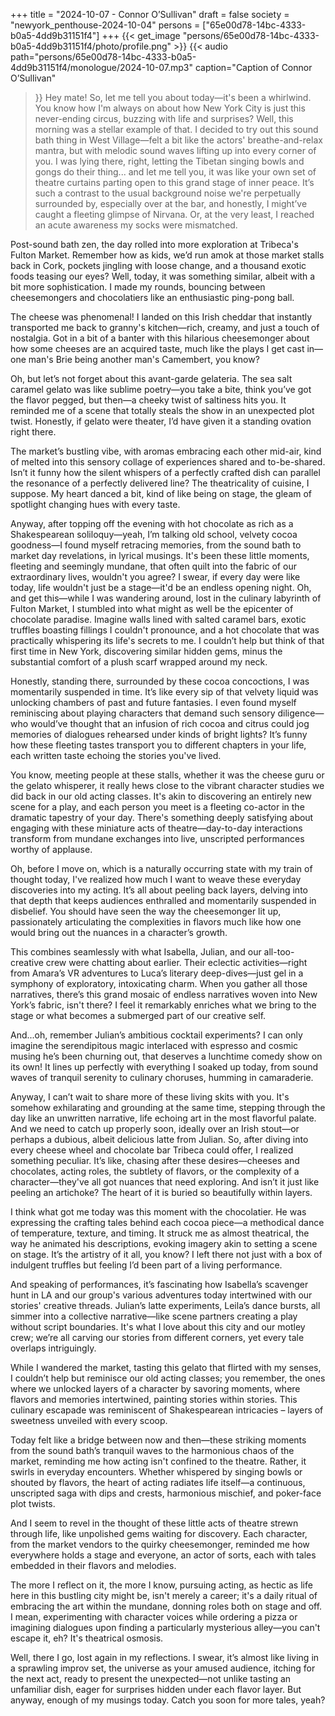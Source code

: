 +++
title = "2024-10-07 - Connor O’Sullivan"
draft = false
society = "newyork_penthouse-2024-10-04"
persons = ["65e00d78-14bc-4333-b0a5-4dd9b31151f4"]
+++
{{< get_image "persons/65e00d78-14bc-4333-b0a5-4dd9b31151f4/photo/profile.png" >}}
{{< audio
    path="persons/65e00d78-14bc-4333-b0a5-4dd9b31151f4/monologue/2024-10-07.mp3" 
    caption="Caption of Connor O’Sullivan"
>}}
Hey mate! So, let me tell you about today—it's been a whirlwind.
You know how I'm always on about how New York City is just this never-ending circus, buzzing with life and surprises? Well, this morning was a stellar example of that. I decided to try out this sound bath thing in West Village—felt a bit like the actors' breathe-and-relax mantra, but with melodic sound waves lifting up into every corner of you. I was lying there, right, letting the Tibetan singing bowls and gongs do their thing... and let me tell you, it was like your own set of theatre curtains parting open to this grand stage of inner peace. It’s such a contrast to the usual background noise we're perpetually surrounded by, especially over at the bar, and honestly, I might’ve caught a fleeting glimpse of Nirvana. Or, at the very least, I reached an acute awareness my socks were mismatched. 

Post-sound bath zen, the day rolled into more exploration at Tribeca's Fulton Market. Remember how as kids, we’d run amok at those market stalls back in Cork, pockets jingling with loose change, and a thousand exotic foods teasing our eyes? Well, today, it was something similar, albeit with a bit more sophistication. I made my rounds, bouncing between cheesemongers and chocolatiers like an enthusiastic ping-pong ball. 

The cheese was phenomenal! I landed on this Irish cheddar that instantly transported me back to granny's kitchen—rich, creamy, and just a touch of nostalgia. Got in a bit of a banter with this hilarious cheesemonger about how some cheeses are an acquired taste, much like the plays I get cast in—one man's Brie being another man's Camembert, you know?

Oh, but let’s not forget about this avant-garde gelateria. The sea salt caramel gelato was like sublime poetry—you take a bite, think you’ve got the flavor pegged, but then—a cheeky twist of saltiness hits you. It reminded me of a scene that totally steals the show in an unexpected plot twist. Honestly, if gelato were theater, I’d have given it a standing ovation right there.

The market’s bustling vibe, with aromas embracing each other mid-air, kind of melted into this sensory collage of experiences shared and to-be-shared. Isn’t it funny how the silent whispers of a perfectly crafted dish can parallel the resonance of a perfectly delivered line? The theatricality of cuisine, I suppose. My heart danced a bit, kind of like being on stage, the gleam of spotlight changing hues with every taste.

Anyway, after topping off the evening with hot chocolate as rich as a Shakespearean soliloquy—yeah, I’m talking old school, velvety cocoa goodness—I found myself retracing memories, from the sound bath to market day revelations, in lyrical musings. It's been these little moments, fleeting and seemingly mundane, that often quilt into the fabric of our extraordinary lives, wouldn't you agree? I swear, if every day were like today, life wouldn't just be a stage—it'd be an endless opening night.
Oh, and get this—while I was wandering around, lost in the culinary labyrinth of Fulton Market, I stumbled into what might as well be the epicenter of chocolate paradise. Imagine walls lined with salted caramel bars, exotic truffles boasting fillings I couldn't pronounce, and a hot chocolate that was practically whispering its life's secrets to me. I couldn’t help but think of that first time in New York, discovering similar hidden gems, minus the substantial comfort of a plush scarf wrapped around my neck. 

Honestly, standing there, surrounded by these cocoa concoctions, I was momentarily suspended in time. It’s like every sip of that velvety liquid was unlocking chambers of past and future fantasies. I even found myself reminiscing about playing characters that demand such sensory diligence—who would’ve thought that an infusion of rich cocoa and citrus could jog memories of dialogues rehearsed under kinds of bright lights? It’s funny how these fleeting tastes transport you to different chapters in your life, each written taste echoing the stories you've lived.

You know, meeting people at these stalls, whether it was the cheese guru or the gelato whisperer, it really hews close to the vibrant character studies we did back in our old acting classes. It's akin to discovering an entirely new scene for a play, and each person you meet is a fleeting co-actor in the dramatic tapestry of your day. There's something deeply satisfying about engaging with these miniature acts of theatre—day-to-day interactions transform from mundane exchanges into live, unscripted performances worthy of applause.

Oh, before I move on, which is a naturally occurring state with my train of thought today, I've realized how much I want to weave these everyday discoveries into my acting. It’s all about peeling back layers, delving into that depth that keeps audiences enthralled and momentarily suspended in disbelief. You should have seen the way the cheesemonger lit up, passionately articulating the complexities in flavors much like how one would bring out the nuances in a character’s growth. 

This combines seamlessly with what Isabella, Julian, and our all-too-creative crew were chatting about earlier. Their eclectic activities—right from Amara’s VR adventures to Luca’s literary deep-dives—just gel in a symphony of exploratory, intoxicating charm. When you gather all those narratives, there’s this grand mosaic of endless narratives woven into New York’s fabric, isn't there? I feel it remarkably enriches what we bring to the stage or what becomes a submerged part of our creative self.

And...oh, remember Julian’s ambitious cocktail experiments? I can only imagine the serendipitous magic interlaced with espresso and cosmic musing he’s been churning out, that deserves a lunchtime comedy show on its own! It lines up perfectly with everything I soaked up today, from sound waves of tranquil serenity to culinary choruses, humming in camaraderie.

Anyway, I can’t wait to share more of these living skits with you. It's somehow exhilarating and grounding at the same time, stepping through the day like an unwritten narrative, life echoing art in the most flavorful palate. And we need to catch up properly soon, ideally over an Irish stout—or perhaps a dubious, albeit delicious latte from Julian.
So, after diving into every cheese wheel and chocolate bar Tribeca could offer, I realized something peculiar. It’s like, chasing after these desires—cheeses and chocolates, acting roles, the subtlety of flavors, or the complexity of a character—they've all got nuances that need exploring. And isn’t it just like peeling an artichoke? The heart of it is buried so beautifully within layers.

I think what got me today was this moment with the chocolatier. He was expressing the crafting tales behind each cocoa piece—a methodical dance of temperature, texture, and timing. It struck me as almost theatrical, the way he animated his descriptions, evoking imagery akin to setting a scene on stage. It’s the artistry of it all, you know? I left there not just with a box of indulgent truffles but feeling I’d been part of a living performance.

And speaking of performances, it’s fascinating how Isabella’s scavenger hunt in LA and our group's various adventures today intertwined with our stories' creative threads. Julian’s latte experiments, Leila’s dance bursts, all simmer into a collective narrative—like scene partners creating a play without script boundaries. It's what I love about this city and our motley crew; we’re all carving our stories from different corners, yet every tale overlaps intriguingly.

While I wandered the market, tasting this gelato that flirted with my senses, I couldn’t help but reminisce our old acting classes; you remember, the ones where we unlocked layers of a character by savoring moments, where flavors and memories intertwined, painting stories within stories. This culinary escapade was reminiscent of Shakespearean intricacies – layers of sweetness unveiled with every scoop.

Today felt like a bridge between now and then—these striking moments from the sound bath’s tranquil waves to the harmonious chaos of the market, reminding me how acting isn't confined to the theatre. Rather, it swirls in everyday encounters. Whether whispered by singing bowls or shouted by flavors, the heart of acting radiates life itself—a continuous, unscripted saga with dips and crests, harmonious mischief, and poker-face plot twists.

And I seem to revel in the thought of these little acts of theatre strewn through life, like unpolished gems waiting for discovery. Each character, from the market vendors to the quirky cheesemonger, reminded me how everywhere holds a stage and everyone, an actor of sorts, each with tales embedded in their flavors and melodies.

The more I reflect on it, the more I know, pursuing acting, as hectic as life here in this bustling city might be, isn't merely a career; it's a daily ritual of embracing the art within the mundane, donning roles both on stage and off. I mean, experimenting with character voices while ordering a pizza or imagining dialogues upon finding a particularly mysterious alley—you can't escape it, eh? It's theatrical osmosis.

Well, there I go, lost again in my reflections. I swear, it’s almost like living in a sprawling improv set, the universe as your amused audience, itching for the next act, ready to present the unexpected—not unlike tasting an unfamiliar dish, eager for surprises hidden under each flavor layer.
But anyway, enough of my musings today. Catch you soon for more tales, yeah?
